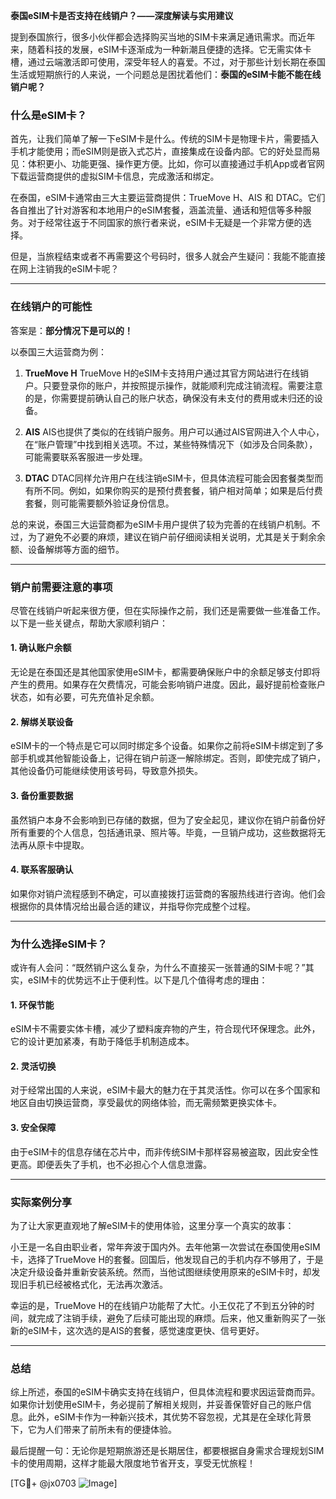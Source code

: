 **泰国eSIM卡是否支持在线销户？——深度解读与实用建议**

提到泰国旅行，很多小伙伴都会选择购买当地的SIM卡来满足通讯需求。而近年来，随着科技的发展，eSIM卡逐渐成为一种新潮且便捷的选择。它无需实体卡槽，通过云端激活即可使用，深受年轻人的喜爱。不过，对于那些计划长期在泰国生活或短期旅行的人来说，一个问题总是困扰着他们：**泰国的eSIM卡能不能在线销户呢？**

### 什么是eSIM卡？

首先，让我们简单了解一下eSIM卡是什么。传统的SIM卡是物理卡片，需要插入手机才能使用；而eSIM则是嵌入式芯片，直接集成在设备内部。它的好处显而易见：体积更小、功能更强、操作更方便。比如，你可以直接通过手机App或者官网下载运营商提供的虚拟SIM卡信息，完成激活和绑定。

在泰国，eSIM卡通常由三大主要运营商提供：TrueMove H、AIS 和 DTAC。它们各自推出了针对游客和本地用户的eSIM套餐，涵盖流量、通话和短信等多种服务。对于经常往返于不同国家的旅行者来说，eSIM卡无疑是一个非常方便的选择。

但是，当旅程结束或者不再需要这个号码时，很多人就会产生疑问：我能不能直接在网上注销我的eSIM卡呢？

---

### 在线销户的可能性

答案是：**部分情况下是可以的！**

以泰国三大运营商为例：

1. **TrueMove H**
   TrueMove H的eSIM卡支持用户通过其官方网站进行在线销户。只要登录你的账户，并按照提示操作，就能顺利完成注销流程。需要注意的是，你需要提前确认自己的账户状态，确保没有未支付的费用或未归还的设备。

2. **AIS**
   AIS也提供了类似的在线销户服务。用户可以通过AIS官网进入个人中心，在“账户管理”中找到相关选项。不过，某些特殊情况下（如涉及合同条款），可能需要联系客服进一步处理。

3. **DTAC**
   DTAC同样允许用户在线注销eSIM卡，但具体流程可能会因套餐类型而有所不同。例如，如果你购买的是预付费套餐，销户相对简单；如果是后付费套餐，则可能需要额外验证身份信息。

总的来说，泰国三大运营商都为eSIM卡用户提供了较为完善的在线销户机制。不过，为了避免不必要的麻烦，建议在销户前仔细阅读相关说明，尤其是关于剩余余额、设备解绑等方面的细节。

---

### 销户前需要注意的事项

尽管在线销户听起来很方便，但在实际操作之前，我们还是需要做一些准备工作。以下是一些关键点，帮助大家顺利销户：

#### 1. 确认账户余额
无论是在泰国还是其他国家使用eSIM卡，都需要确保账户中的余额足够支付即将产生的费用。如果存在欠费情况，可能会影响销户进度。因此，最好提前检查账户状态，如有必要，可先充值补足余额。

#### 2. 解绑关联设备
eSIM卡的一个特点是它可以同时绑定多个设备。如果你之前将eSIM卡绑定到了多部手机或其他智能设备上，记得在销户前逐一解除绑定。否则，即使完成了销户，其他设备仍可能继续使用该号码，导致意外损失。

#### 3. 备份重要数据
虽然销户本身不会影响到已存储的数据，但为了安全起见，建议你在销户前备份好所有重要的个人信息，包括通讯录、照片等。毕竟，一旦销户成功，这些数据将无法再从原卡中提取。

#### 4. 联系客服确认
如果你对销户流程感到不确定，可以直接拨打运营商的客服热线进行咨询。他们会根据你的具体情况给出最合适的建议，并指导你完成整个过程。

---

### 为什么选择eSIM卡？

或许有人会问：“既然销户这么复杂，为什么不直接买一张普通的SIM卡呢？”其实，eSIM卡的优势远不止于便利性。以下是几个值得考虑的理由：

#### 1. 环保节能
eSIM卡不需要实体卡槽，减少了塑料废弃物的产生，符合现代环保理念。此外，它的设计更加紧凑，有助于降低手机制造成本。

#### 2. 灵活切换
对于经常出国的人来说，eSIM卡最大的魅力在于其灵活性。你可以在多个国家和地区自由切换运营商，享受最优的网络体验，而无需频繁更换实体卡。

#### 3. 安全保障
由于eSIM卡的信息存储在芯片中，而非传统SIM卡那样容易被盗取，因此安全性更高。即便丢失了手机，也不必担心个人信息泄露。

---

### 实际案例分享

为了让大家更直观地了解eSIM卡的使用体验，这里分享一个真实的故事：

小王是一名自由职业者，常年奔波于国内外。去年他第一次尝试在泰国使用eSIM卡，选择了TrueMove H的套餐。回国后，他发现自己的手机内存不够用了，于是决定升级设备并重新安装系统。然而，当他试图继续使用原来的eSIM卡时，却发现旧手机已经被格式化，无法再次激活。

幸运的是，TrueMove H的在线销户功能帮了大忙。小王仅花了不到五分钟的时间，就完成了注销手续，避免了后续可能出现的麻烦。后来，他又重新购买了一张新的eSIM卡，这次选的是AIS的套餐，感觉速度更快、信号更好。

---

### 总结

综上所述，泰国的eSIM卡确实支持在线销户，但具体流程和要求因运营商而异。如果你计划使用eSIM卡，务必提前了解相关规则，并妥善保管好自己的账户信息。此外，eSIM卡作为一种新兴技术，其优势不容忽视，尤其是在全球化背景下，它为人们带来了前所未有的便捷体验。

最后提醒一句：无论你是短期旅游还是长期居住，都要根据自身需求合理规划SIM卡的使用周期，这样才能最大限度地节省开支，享受无忧旅程！

[TG💪+ @jx0703 ![Image](https://github.com/user-attachments/assets/dbca1d08-cadb-493c-b0ec-ad6f7a83f270)]